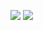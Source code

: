 ![](http://github-profile-summary-cards.vercel.app/api/cards/stats?username=cet-t&theme=dark)
![](http://github-profile-summary-cards.vercel.app/api/cards/stats?username=cet-t&theme=default)
